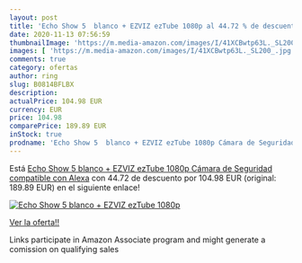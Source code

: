 ```yaml
---
layout: post
title: 'Echo Show 5  blanco + EZVIZ ezTube 1080p al 44.72 % de descuento'
date: 2020-11-13 07:56:59
thumbnailImage: 'https://m.media-amazon.com/images/I/41XCBwtp63L._SL200_.jpg'
images: [ 'https://m.media-amazon.com/images/I/41XCBwtp63L._SL200_.jpg' ]
comments: true
category: ofertas
author: ring
slug: B0814BFLBX
description:
actualPrice: 104.98 EUR
currency: EUR
price: 104.98
comparePrice: 189.89 EUR
inStock: true
prodname: 'Echo Show 5  blanco + EZVIZ ezTube 1080p Cámara de Seguridad  compatible con Alexa'
---
```


Está [Echo Show 5  blanco + EZVIZ ezTube 1080p Cámara de Seguridad  compatible con Alexa](https://www.amazon.es/dp/B0814BFLBX/?tag=tolees-21) con 44.72 de descuento por 104.98 EUR (original: 189.89 EUR) en el siguiente enlace!

[![Echo Show 5  blanco + EZVIZ ezTube 1080p](https://m.media-amazon.com/images/I/41XCBwtp63L._SL200_.jpg)](https://www.amazon.es/dp/B0814BFLBX/?tag=tolees-21)

[Ver la oferta!!](https://www.amazon.es/dp/B0814BFLBX/?tag=tolees-21)

Links participate in Amazon Associate program and might generate a comission on qualifying sales



